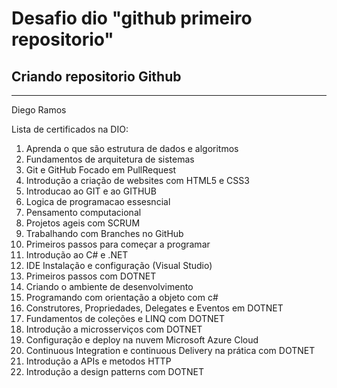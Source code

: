 # Desafio dio "github primeiro repositorio"
## Criando repositorio Github
---
Diego Ramos

Lista de certificados na DIO:
1. Aprenda o que são estrutura de dados e algoritmos
2. Fundamentos de arquitetura de sistemas
3. Git e GitHub Focado em PullRequest
4. Introdução a criação de websites com HTML5 e CSS3
5. Introducao ao GIT e ao GITHUB
6. Logica de programacao essesncial
7. Pensamento computacional
8. Projetos ageis com SCRUM
9. Trabalhando com Branches no GitHub
10. Primeiros passos para começar a programar
11. Introdução ao C# e .NET
12. IDE Instalação e configuração (Visual Studio)
13. Primeiros passos com DOTNET
14. Criando o ambiente de desenvolvimento
15. Programando com orientação a objeto com c#
16. Construtores, Propriedades, Delegates e Eventos em DOTNET
17. Fundamentos de coleções e LINQ com DOTNET
18. Introdução a microsserviços com DOTNET
19. Configuração e deploy na nuvem Microsoft Azure Cloud
20. Continuous Integration e continuous Delivery na prática com DOTNET
21. Introdução a APIs e metodos HTTP
22. Introdução a design patterns com DOTNET
